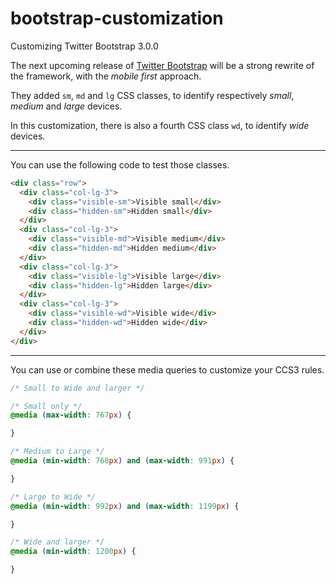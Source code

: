 bootstrap-customization
=======================

Customizing Twitter Bootstrap 3.0.0

The next upcoming release of [Twitter Bootstrap](https://github.com/twitter/bootstrap "Twitter Bootstrap") will be a strong rewrite of the framework, with the *mobile first* approach.

They added `sm`, `md` and `lg` CSS classes, to identify respectively *small*, *medium* and *large* devices.

In this customization, there is also a fourth CSS class `wd`, to identify *wide* devices.

___

You can use the following code to test those classes.

```html
<div class="row">
  <div class="col-lg-3">
    <div class="visible-sm">Visible small</div>
    <div class="hidden-sm">Hidden small</div>
  </div>
  <div class="col-lg-3">
    <div class="visible-md">Visible medium</div>
    <div class="hidden-md">Hidden medium</div>
  </div>
  <div class="col-lg-3">
    <div class="visible-lg">Visible large</div>
    <div class="hidden-lg">Hidden large</div>
  </div>
  <div class="col-lg-3">
    <div class="visible-wd">Visible wide</div>
    <div class="hidden-wd">Hidden wide</div>
  </div>
</div>
```

___

You can use or combine these media queries to customize your CCS3 rules.

```css
/* Small to Wide and larger */

/* Small only */
@media (max-width: 767px) {

}

/* Medium to Large */
@media (min-width: 768px) and (max-width: 991px) {

}

/* Large to Wide */
@media (min-width: 992px) and (max-width: 1199px) {

}

/* Wide and larger */
@media (min-width: 1200px) {

}
```